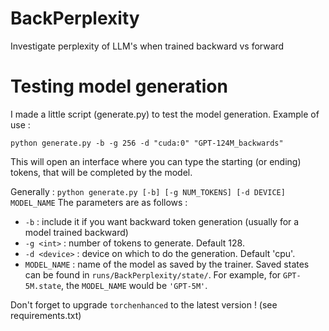 # BackPerplexity
Investigate perplexity of LLM's when trained backward vs forward

# Testing model generation
I made a little script (generate.py) to test the model generation. Example of use :


`python generate.py -b -g 256 -d "cuda:0" "GPT-124M_backwards"`

This will open an interface where you can type the starting (or ending) tokens, that will be completed by the model.

Generally :
`python generate.py [-b] [-g NUM_TOKENS] [-d DEVICE] MODEL_NAME`
The parameters are as follows :
- `-b` : include it if you want backward token generation (usually for a model trained backward)
- `-g <int>` : number of tokens to generate. Default 128.
- `-d <device>` : device on which to do the generation. Default 'cpu'.
- `MODEL_NAME` : name of the model as saved by the trainer. Saved states can be found in `runs/BackPerplexity/state/`. For example, for `GPT-5M.state`, the `MODEL_NAME` would be `'GPT-5M'`.

Don't forget to upgrade `torchenhanced` to the latest version ! (see requirements.txt)